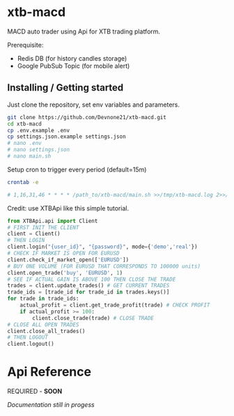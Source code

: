 # xtb-macd
MACD auto trader using Api for XTB trading platform.


Prerequisite:
- Redis DB (for history candles storage)
- Google PubSub Topic (for mobile alert)

## Installing / Getting started

Just clone the repository, set env variables and parameters.

```bash
git clone https://github.com/Devnone21/xtb-macd.git
cd xtb-macd
cp .env.example .env
cp settings.json.example settings.json
# nano .env
# nano settings.json
# nano main.sh
```

Setup cron to trigger every period (default=15m)

```bash
crontab -e

# 1,16,31,46 * * * * /path_to/xtb-macd/main.sh >>/tmp/xtb-macd.log 2>>/tmp/xtb-error.log
```


Credit: use XTBApi like this simple tutorial.
```python
from XTBApi.api import Client
# FIRST INIT THE CLIENT
client = Client()
# THEN LOGIN
client.login("{user_id}", "{password}", mode={'demo','real'})
# CHECK IF MARKET IS OPEN FOR EURUSD
client.check_if_market_open(['EURUSD'])
# BUY ONE VOLUME (FOR EURUSD THAT CORRESPONDS TO 100000 units)
client.open_trade('buy', 'EURUSD', 1)
# SEE IF ACTUAL GAIN IS ABOVE 100 THEN CLOSE THE TRADE
trades = client.update_trades() # GET CURRENT TRADES
trade_ids = [trade_id for trade_id in trades.keys()]
for trade in trade_ids:
    actual_profit = client.get_trade_profit(trade) # CHECK PROFIT
    if actual_profit >= 100:
        client.close_trade(trade) # CLOSE TRADE
# CLOSE ALL OPEN TRADES
client.close_all_trades()
# THEN LOGOUT
client.logout()
```

# Api Reference
REQUIRED - **SOON**

_Documentation still in progess_
